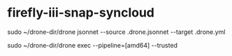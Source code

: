 # firefly-iii-snap-syncloud

sudo ~/drone-dir/drone jsonnet --source .drone.jsonnet --target .drone.yml

sudo ~/drone-dir/drone exec --pipeline=[amd64] --trusted